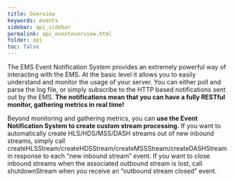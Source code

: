```yaml
---
title: Overview
keywords: events
sidebar: api_sidebar
permalink: api_eventoverview.html
folder: api
toc: false
---
```




The EMS Event Notification System provides an extremely powerful way of interacting with the EMS. At the basic level it allows you to easily understand and monitor the usage of your server. You can either poll and parse the log file, or simply subscribe to the HTTP based notifications sent out by the EMS. **The notifications mean that you can have a fully RESTful monitor, gathering metrics in real time!**

Beyond monitoring and gathering metrics, you can **use the Event Notification System to create custom stream processing.** If you want to automatically create HLS/HDS/MSS/DASH streams out of new inbound streams, simply call createHLSStream/createHDSStream/createMSSStream/createDASHStream in response to each “new inbound stream” event. If you want to close inbound streams when the associated outbound stream is lost, call shutdownStream when you receive an “outbound stream closed” event.